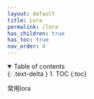 ```yaml
---
layout: default
title: Lora
permalink: /lora
has_children: true
has_toc: true
nav_order: 4
---
```

<details open markdown="block">
  <summary>
    Table of contents
  </summary>
  {: .text-delta }
1. TOC
{:toc}
</details>


常用lora